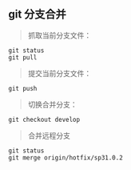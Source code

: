 git 分支合并
----------------
>抓取当前分支文件：
```
git status
git pull
```
>提交当前分支文件：
```
git push
```
>切换合并分支：
```
git checkout develop
```
>合并远程分支
```
git status
git merge origin/hotfix/sp31.0.2
```